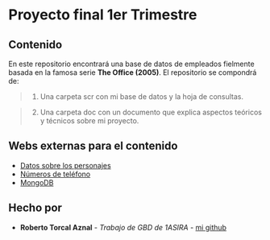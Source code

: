 # Proyecto final 1er Trimestre
## Contenido


En este repositorio encontrará una base de datos de empleados fielmente basada en la famosa serie **The Office (2005)**.
El repositorio se compondrá de:

> 1. Una carpeta scr con mi base de datos y la hoja de consultas.
   
> 2. Una carpeta doc con un documento que explica aspectos teóricos y técnicos sobre mi proyecto.

## Webs externas para el contenido

* [Datos sobre los personajes](https://en.m.wikipedia.org/wiki/The_Office_(American_TV_series))
* [Números de teléfono](https://www.randomphonenumbers.com/Generator/us_phone_number?state=PA&city=Scranton)
* [MongoDB](https://docs.mongodb.com/manual/)

## Hecho por

* **Roberto Torcal Aznal** - *Trabajo de GBD de 1ASIRA* - [mi github](https://github.com/torcalaznalroberto)
